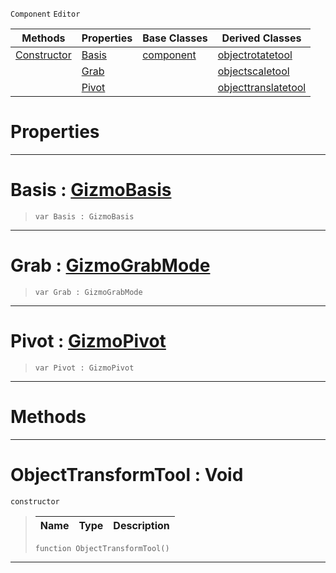  `Component` `Editor`



|Methods|Properties|Base Classes|Derived Classes|
|---|---|---|---|
|[Constructor](objecttransformtool.md#objecttransformtool-void)|[Basis](objecttransformtool.md#basis-zilch-engine-docume)|[component](component.md)|[objectrotatetool](objectrotatetool.md)|
| |[Grab](objecttransformtool.md#grab-zilch-engine-documen)| |[objectscaletool](objectscaletool.md)|
| |[Pivot](objecttransformtool.md#pivot-zilch-engine-docume)| |[objecttranslatetool](objecttranslatetool.md)|


 #  Properties


---  
 #  Basis : [GizmoBasis](../enum_reference.md#gizmobasis)

> 
> ```TS:Nada
> var Basis : GizmoBasis


---  
 #  Grab : [GizmoGrabMode](../enum_reference.md#gizmograbmode)

> 
> ```TS:Nada
> var Grab : GizmoGrabMode


---  
 #  Pivot : [GizmoPivot](../enum_reference.md#gizmopivot)

> 
> ```TS:Nada
> var Pivot : GizmoPivot


---  
 #  Methods


---  
 #  ObjectTransformTool : Void

 `constructor`

> 
> |Name|Type|Description|
> |---|---|---|
> ```TS:Nada
> function ObjectTransformTool()
> ``` 


---  
 

 